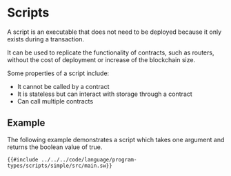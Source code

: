 # Scripts

A script is an executable that does not need to be deployed because it only exists during a transaction.

It can be used to replicate the functionality of contracts, such as routers, without the cost of deployment or increase of the blockchain size.

Some properties of a script include:

- It cannot be called by a contract
- It is stateless but can interact with storage through a contract
- Can call multiple contracts

## Example

The following example demonstrates a script which takes one argument and returns the boolean value of true.

```sway
{{#include ../../../code/language/program-types/scripts/simple/src/main.sw}}
```
